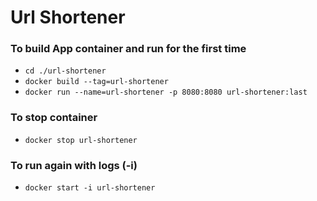 # Url Shortener
### To build App container and run for the first time
* `cd ./url-shortener`
* `docker build --tag=url-shortener`
* `docker run --name=url-shortener -p 8080:8080 url-shortener:last`

### To stop container
* `docker stop url-shortener`

### To run again with logs (-i)
* `docker start -i url-shortener`
